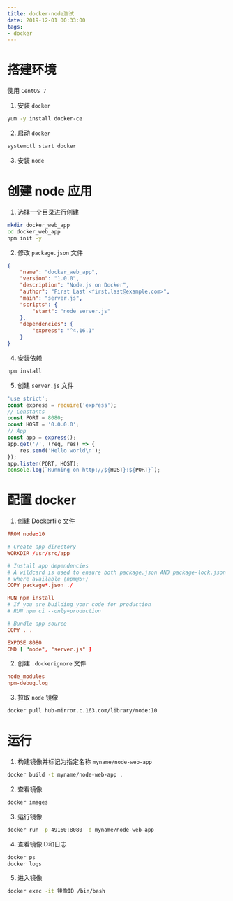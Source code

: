 ```yaml
---
title: docker-node测试
date: 2019-12-01 00:33:00
tags: 
- docker
---
```


# 搭建环境

使用 `CentOS 7`
1. 安装 `docker`
```sh
yum -y install docker-ce
```
2. 启动 `docker`
```sh
systemctl start docker
```

<!-- more -->

3. 安装 `node`

# 创建 node 应用

1. 选择一个目录进行创建

```sh
mkdir docker_web_app
cd docker_web_app
npm init -y
```

2. 修改 `package.json` 文件

```json
{
    "name": "docker_web_app",
    "version": "1.0.0",
    "description": "Node.js on Docker",
    "author": "First Last <first.last@example.com>",
    "main": "server.js",
    "scripts": {
        "start": "node server.js"
    },
    "dependencies": {
        "express": "^4.16.1"
    }
}
```

4. 安装依赖

```sh
npm install
```

5. 创建 `server.js` 文件

```js
'use strict';
const express = require('express');
// Constants
const PORT = 8080;
const HOST = '0.0.0.0';
// App
const app = express();
app.get('/', (req, res) => {
    res.send('Hello world\n');
});
app.listen(PORT, HOST);
console.log(`Running on http://${HOST}:${PORT}`);
```

# 配置 docker

1. 创建 Dockerfile 文件

```conf
FROM node:10

# Create app directory
WORKDIR /usr/src/app

# Install app dependencies
# A wildcard is used to ensure both package.json AND package-lock.json are copied
# where available (npm@5+)
COPY package*.json ./

RUN npm install
# If you are building your code for production
# RUN npm ci --only=production

# Bundle app source
COPY . .

EXPOSE 8080
CMD [ "node", "server.js" ]
```

2. 创建 `.dockerignore` 文件

```conf
node_modules
npm-debug.log
```

3. 拉取 `node` 镜像

```sh
docker pull hub-mirror.c.163.com/library/node:10
```

# 运行

1. 构建镜像并标记为指定名称 `myname/node-web-app`

```sh
docker build -t myname/node-web-app .
```

2. 查看镜像

```sh
docker images
```

3. 运行镜像

```sh
docker run -p 49160:8080 -d myname/node-web-app
```

4. 查看镜像ID和日志

```sh
docker ps
docker logs
```

5. 进入镜像

```sh
docker exec -it 镜像ID /bin/bash
```
